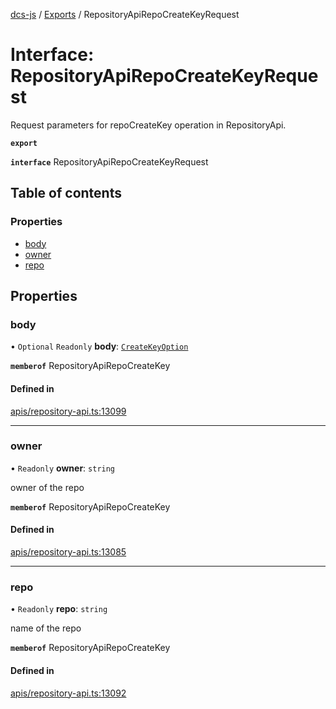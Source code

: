 [dcs-js](../README.md) / [Exports](../modules.md) / RepositoryApiRepoCreateKeyRequest

# Interface: RepositoryApiRepoCreateKeyRequest

Request parameters for repoCreateKey operation in RepositoryApi.

**`export`**

**`interface`** RepositoryApiRepoCreateKeyRequest

## Table of contents

### Properties

- [body](RepositoryApiRepoCreateKeyRequest.md#body)
- [owner](RepositoryApiRepoCreateKeyRequest.md#owner)
- [repo](RepositoryApiRepoCreateKeyRequest.md#repo)

## Properties

### <a id="body" name="body"></a> body

• `Optional` `Readonly` **body**: [`CreateKeyOption`](CreateKeyOption.md)

**`memberof`** RepositoryApiRepoCreateKey

#### Defined in

[apis/repository-api.ts:13099](https://github.com/unfoldingWord/dcs-js/blob/b29eb7a/apis/repository-api.ts#L13099)

___

### <a id="owner" name="owner"></a> owner

• `Readonly` **owner**: `string`

owner of the repo

**`memberof`** RepositoryApiRepoCreateKey

#### Defined in

[apis/repository-api.ts:13085](https://github.com/unfoldingWord/dcs-js/blob/b29eb7a/apis/repository-api.ts#L13085)

___

### <a id="repo" name="repo"></a> repo

• `Readonly` **repo**: `string`

name of the repo

**`memberof`** RepositoryApiRepoCreateKey

#### Defined in

[apis/repository-api.ts:13092](https://github.com/unfoldingWord/dcs-js/blob/b29eb7a/apis/repository-api.ts#L13092)
